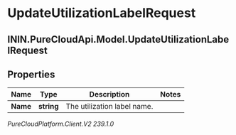 # UpdateUtilizationLabelRequest

## ININ.PureCloudApi.Model.UpdateUtilizationLabelRequest

## Properties

|Name | Type | Description | Notes|
|------------ | ------------- | ------------- | -------------|
| **Name** | **string** | The utilization label name. | |



_PureCloudPlatform.Client.V2 239.1.0_

